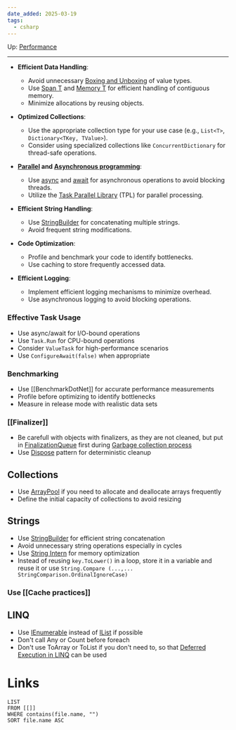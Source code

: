 ```yaml
---
date_added: 2025-03-19
tags:
  - csharp
---
```

Up: [Performance](Performance.md)
___
 - **Efficient Data Handling**:
    - Avoid unnecessary  [Boxing and Unboxing](Boxing%20and%20Unboxing.md) of value types.
    - Use [Span T](Span%20T.md) and [Memory T](Memory%20T.md) for efficient handling of contiguous memory.
    - Minimize allocations by reusing objects.
- **Optimized Collections**:
    
    - Use the appropriate collection type for your use case (e.g., `List<T>`, `Dictionary<TKey, TValue>`).
    - Consider using specialized collections like `ConcurrentDictionary` for thread-safe operations.
- **[Parallel](Parallel%20class.md) and [Asynchronous programming](Asynchronous%20programming.md)**:
    - Use [async](async.md) and [await](await.md) for asynchronous operations to avoid blocking threads.
    - Utilize the [Task Parallel Library](Task%20Parallel%20Library.md) (TPL) for parallel processing.
- **Efficient String Handling**:
    - Use [StringBuilder](StringBuilder.md) for concatenating multiple strings.
    - Avoid frequent string modifications.
- **Code Optimization**:
    - Profile and benchmark your code to identify bottlenecks.
    - Use caching to store frequently accessed data.
- **Efficient Logging**:    
    - Implement efficient logging mechanisms to minimize overhead.
    - Use asynchronous logging to avoid blocking operations.
### Effective Task Usage

- Use async/await for I/O-bound operations
- Use `Task.Run` for CPU-bound operations
- Consider `ValueTask` for high-performance scenarios
- Use `ConfigureAwait(false)` when appropriate
### Benchmarking

- Use [[BenchmarkDotNet]] for accurate performance measurements
- Profile before optimizing to identify bottlenecks
- Measure in release mode with realistic data sets
### [[Finalizer]]
 - Be carefull with objects with finalizers, as they are not cleaned, but put in [FinalizationQueue](FinalizationQueue.md) first during [Garbage collection process](Garbage%20collection%20process.md)
 - Use [Dispose](Dispose.md) pattern for deterministic cleanup
## Collections
 - Use [ArrayPool](ArrayPool.md) if you need to allocate and deallocate arrays frequently
 - Define the initial capacity of collections to avoid resizing
## Strings
 - Use [StringBuilder](StringBuilder.md) for efficient string concatenation
 - Avoid unnecessary string operations especially in cycles
 - Use [String Intern](String%20Intern.md) for memory optimization
 - Instead of reusing `key.ToLower()` in a loop, store it in a variable and reuse it or use `String.Compare (...,... StringComparison.OrdinalIgnoreCase)`
### Use [[Cache practices]]

## LINQ
 - Use [IEnumerable](IEnumerable.md) instead of [IList](IList.md) if possible
 - Don't call Any or Count before foreach
 - Don't use ToArray or ToList if you don't need to, so that [Deferred Execution in LINQ](Deferred%20Execution%20in%20LINQ.md) can be used
# Links
```dataview
LIST
FROM [[]]
WHERE contains(file.name, "")
SORT file.name ASC
```
